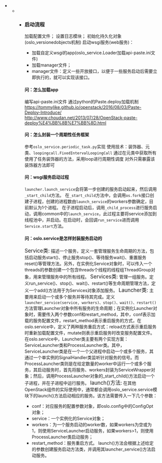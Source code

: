 * * * ### 启动流程
      加载配置文件；
      设置日志模块；
      初始化持久化对象(oslo_versionedobjects机制)
      启动wsgi服务(web服务)：
      * 加载自定义wsgi的app(oslo_service.Loader加载api-paste.ini文件)
      * 加载manager文件；
      * manager文件：定义一些开放接口，以便于一些服务启动后需要立即执行的，就可以实现该接口。

      #### 问：怎么加载app
      编写api-paste.ini文件
      通过python的Paste.deploy加载机制
      https://tommylike.github.io/openstack/2016/08/03/Paste-Deploy-Introduce/
      http://www.choudan.net/2013/07/28/OpenStack-paste-deploy%E4%BB%8B%E7%BB%8D.html

      #### 问：怎么封装一个周期性任务框架
      参考`oslo_service.periodic_task.py`实现
      使用技术：装饰器、元类、`loopingcall.FixedIntervalLoopingCall`
      通过在元类中获取所有使用了任务装饰器的方法，采用loop进行周期性调度
      对外只需暴露该装饰器方法即可

      #### 问：wsgi服务启动过程
      `launcher.launch_service`会将第一步创建的服务启动起来，然后调用`_start_child`方法。
      在`_start_child`方法中，会调用`os.fork`接口创建子进程，创建的进程数由`launch_service`的workers参数确定，目前默认为1个进程。
      在子进程启动后，调用`_child_process`进行服务启动，调用common中的`launch_service`，此过程主要将service添加到线程池中，并启动。在启动时，会回调`run_service`进而调用`Service.start`方法。

      #### 问：oslo.service是怎样封装服务启动的
      <big>Service类:</big> 描述一个服务，定义一套管理服务生命周期的方法，包括启动服务start()、停止服务stop()、等待服务wait()、重置服务reset()等管理方法。另外，在实例化Service对象时，可以传入一个threads的参数创建一个包含threads个线程的线程组ThreadGroup对象，用来管理服务中的所有线程。
      <big>Services类:</big> 管理一组服务。定义run_service()、stop()、wait()、restart()等生命周期管理方法，定义一个add()方法用于为Services对象添加服务。
      <big>Launcher类:</big> 主要用来启动一个或多个服务并等待其完成。定义`launcher_service(service, workers)、stop()、wait()、restart()`方法管理Launcher对象中所有服务的生命周期；在实例化Launcher对象时，需要传入两个参数conf和restart_method，其中，conf表示加载的服务配置文件，restart_method表示重启服务的方式，在oslo.service中，定义了两种服务重启方式：reload方式表示重启服务时重新加载配置文件，mutate则表示重启服务时改变服务配置文件。
      在oslo.service中，Launcher类主要有两个实现方案：ServiceLauncher类和ProcessLauncher类。其中，ServiceLauncher类是在一个一个父进程中启动一个或多个服务，其通过一个单实例的SignalHandler类监听针对服务的信号。而ProcessLauncher类则是在给定数量的worker中运行一个或多个服务，其启动服务时，首先将服务、workers封装为ServiceWrapper对象；然后，调用ProcessLauncher对象的_start_child()方法启动一个子进程，并在子进程中运行服务。
      <big>launch()方法:</big> 在其他OpenStack组件的实际使用中，通常都会调用oslo_service.service模块下的launch()方法启动相应的服务。该方法需要传入一下几个参数：
      * conf：对应服务的配置参数对象，即oslo.config中的ConfigOpt对象；
      * service：一个实例化的Service对象；
      * workers：为一个服务启动的worker数，如果workers为空或为1，则使用ServiceLauncher启动服务，如果workers>1，则使用ProcessLauncher类启动服务；
      * restart_method：服务重启方式。
        launch()方法会根据上述给定的参数创建服务启动方法类，并调用其launcher_service()方法启动服务。